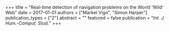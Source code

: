 +++
title = "Real-time detection of navigation problems on the World 'Wild' Web"
date = 2017-01-01
authors = ["Markel Vigo", "Simon Harper"]
publication_types = ["2"]
abstract = ""
featured = false
publication = "*Int. J. Hum.-Comput. Stud.*"
+++

